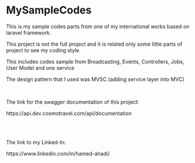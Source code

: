 # MySampleCodes

<p>This is my sample codes parts from one of my international works based on laravel framework.</p>
<p>This project is not the full project and it is related only some little parts of project to see my coding style.</p>
<p>This includes codes sample from Broadcasting, Events, Controllers, Jobs, User Model and one service</p>
<p>The design pattern that I used was MVSC (adding service layer into MVC)</p>
<br>
<p>The link for the swagger documentation of this project:</p>
<p>https://api.dev.coomotravel.com/api/documentation</p>
<br><br>
<p>The link to my Linked-In:</p>
<p>https://www.linkedin.com/in/hamed-ahadi/</p>
